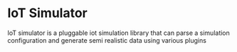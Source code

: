 # IoT Simulator

IoT simulator is a pluggable iot simulation library that can parse a simulation configuration and generate semi realistic data using various plugins
